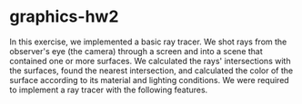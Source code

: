 # graphics-hw2
In this exercise, we implemented a basic ray tracer. 
We shot rays from the observer's eye (the camera) through a screen and into a scene that contained one or more surfaces.
We calculated the rays' intersections with the surfaces, found the nearest intersection, and calculated the color of the surface according to its material and lighting conditions.
We were required to implement a ray tracer with the following features.
